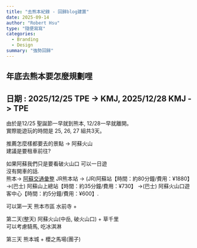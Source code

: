 ```yaml
---
title: "去熊本紀錄 - 回歸blog建置"
date: 2025-09-14
author: "Robert Hsu"
type: "隨便寫寫"
categories:
  - Branding
  - Design
summary: "強勢回歸"
---
```


## 年底去熊本要怎麼規劃哩
## 日期 : 2025/12/25 TPE -> KMJ, 2025/12/28 KMJ -> TPE

由於是12/25 聖誕節一早就到熊本, 12/28一早就離開。  
實際能遊玩的時間是 25, 26, 27 組共3天。  

推薦怎麼樣都要去的景點 -> 阿蘇火山  
建議是要租車前往?   

如果阿蘇我們只是要看破火山口 可以一日遊   
沒有開車的話.  
熊本-> [阿蘇交通彙整](https://camellia8283.pixnet.net/blog/post/161854249)
JR熊本站 -> (JR)阿蘇站【時間：約80分鐘/費用：¥1880】 ->(巴士) 阿蘇山上總站【時間：約35分鐘/費用：¥730】 ->(巴士) 阿蘇火山口遊客中心【時間：約5分鐘/費用：¥600】.     

可以第一天 
熊本市區 水前寺 + 

第二天(整天)
阿蘇火山(中岳, 破火山口) + 草千里   
可以考慮騎馬, 吃冰淇淋

第三天
熊本城 + 櫻之馬場(團子)